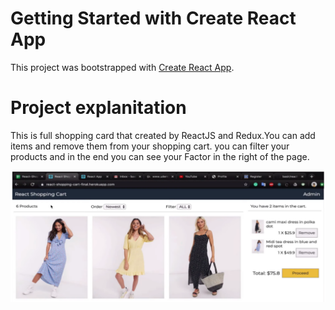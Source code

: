 # Getting Started with Create React App

This project was bootstrapped with [Create React App](https://github.com/facebook/create-react-app).

# Project explanitation

This is full shopping card that created by ReactJS and Redux.You can add items and remove them from your shopping cart.
you can filter your products and in the end you can see your Factor in the right of the page.

![Alt text](public/images/shopping-cart.png?raw=true "Title")